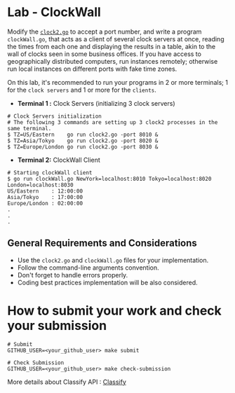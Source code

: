 Lab - ClockWall
===================

Modify the [`clock2.go`](./clock2.go) to accept a port number, and write a program `clockWall.go`, that acts as a client of several clock servers at once, reading the times from each one and displaying the results in a table, akin to the wall of clocks seen in some business offices. If you have access to geographically distributed computers, run instances remotely; otherwise run local instances on different ports with fake time zones.

On this lab, it's recommended to run your programs in 2 or more terminals; 1 for the `clock servers` and 1 or more for the `clients`.

- **Terminal 1 :** Clock Servers (initializing 3 clock servers)
```
# Clock Servers initialization
# The following 3 commands are setting up 3 clock2 processes in the same terminal.
$ TZ=US/Eastern    go run clock2.go -port 8010 &
$ TZ=Asia/Tokyo    go run clock2.go -port 8020 &
$ TZ=Europe/London go run clock2.go -port 8030 &
```

- **Terminal 2:** ClockWall Client
```
# Starting clockWall client
$ go run clockWall.go NewYork=localhost:8010 Tokyo=localhost:8020 London=localhost:8030
US/Eastern    : 12:00:00
Asia/Tokyo    : 17:00:00
Europe/London : 02:00:00
.
.
.
```

General Requirements and Considerations
---------------------------------------
- Use the `clock2.go` and `clockWall.go` files for your implementation.
- Follow the command-line arguments convention.
- Don't forget to handle errors properly.
- Coding best practices implementation will be also considered.


How to submit your work and check your submission
=================================================
```
# Submit
GITHUB_USER=<your_github_user> make submit

# Check Submission
GITHUB_USER=<your_github_user> make check-submission
```

More details about Classify API : [Classify](../../classify.md)
